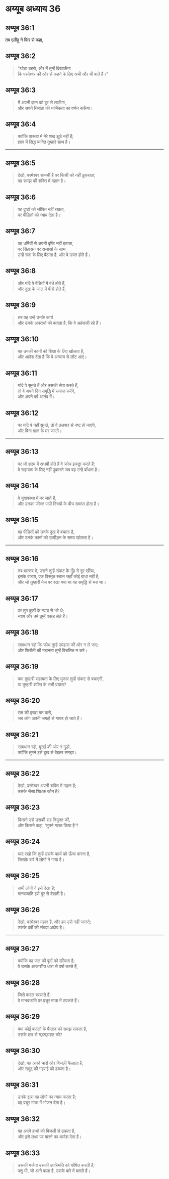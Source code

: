 # अय्यूब अध्याय 36

## अय्यूब 36:1

तब एलीहू ने फिर से कहा,

## अय्यूब 36:2

> "थोड़ा ठहरो, और मैं तुम्हें दिखाऊँगा  
> कि परमेश्वर की ओर से कहने के लिए अभी और भी बातें हैं।"

## अय्यूब 36:3

> मैं अपनी ज्ञान को दूर से लाऊँगा,  
> और अपने निर्माता की धार्मिकता का वर्णन करूँगा।

## अय्यूब 36:4

> क्योंकि वास्तव में मेरे शब्द झूठे नहीं हैं;  
> ज्ञान में सिद्ध व्यक्ति तुम्हारे साथ है।

---

## अय्यूब 36:5

> देखो, परमेश्वर सामर्थी है पर किसी को नहीं ठुकराता;  
> वह समझ की शक्ति में महान है।

## अय्यूब 36:6

> वह दुष्टों को जीवित नहीं रखता,  
> पर पीड़ितों को न्याय देता है।

## अय्यूब 36:7

> वह धर्मियों से अपनी दृष्टि नहीं हटाता,  
> पर सिंहासन पर राजाओं के साथ  
> उन्हें सदा के लिए बैठाता है, और वे उन्नत होते हैं।

## अय्यूब 36:8

> और यदि वे बेड़ियों में बंधे होते हैं,  
> और दुख के जाल में फँसे होते हैं,

## अय्यूब 36:9

> तब वह उन्हें उनके कार्य  
> और उनके अपराधों को बताता है, कि वे अहंकारी रहे हैं।

## अय्यूब 36:10

> वह उनकी कानों को शिक्षा के लिए खोलता है,  
> और आदेश देता है कि वे अन्याय से लौट आएं।

## अय्यूब 36:11

> यदि वे सुनते हैं और उसकी सेवा करते हैं,  
> तो वे अपने दिन समृद्धि में समाप्त करेंगे,  
> और अपने वर्ष आनंद में।

## अय्यूब 36:12

> पर यदि वे नहीं सुनते, तो वे तलवार से नष्ट हो जाएंगे,  
> और बिना ज्ञान के मर जाएंगे।

---

## अय्यूब 36:13

> पर जो हृदय में अधर्मी होते हैं वे क्रोध इकट्ठा करते हैं;  
> वे सहायता के लिए नहीं पुकारते जब वह उन्हें बाँधता है।

## अय्यूब 36:14

> वे युवावस्था में मर जाते हैं,  
> और उनका जीवन पापी स्त्रियों के बीच समाप्त होता है।

## अय्यूब 36:15

> वह पीड़ितों को उनके दुख में बचाता है,  
> और उनके कानों को उत्पीड़न के समय खोलता है।

---

## अय्यूब 36:16

> तब वास्तव में, उसने तुम्हें संकट के मुँह से दूर खींचा,  
> इसके बजाय, एक विस्तृत स्थान जहाँ कोई बाधा नहीं है;  
> और जो तुम्हारी मेज पर रखा गया था वह समृद्धि से भरा था।

## अय्यूब 36:17

> पर तुम दुष्टों के न्याय से भरे थे;  
> न्याय और धर्म तुम्हें पकड़ लेते हैं।

## अय्यूब 36:18

> सावधान रहो कि क्रोध तुम्हें उपहास की ओर न ले जाए;  
> और फिरौती की महानता तुम्हें विचलित न करे।

## अय्यूब 36:19

> क्या तुम्हारी सहायता के लिए पुकार तुम्हें संकट से बचाएगी,  
> या तुम्हारी शक्ति के सभी प्रयास?

## अय्यूब 36:20

> रात की इच्छा मत करो,  
> जब लोग अपनी जगहों से गायब हो जाते हैं।

## अय्यूब 36:21

> सावधान रहो, बुराई की ओर न मुड़ो,  
> क्योंकि तुमने इसे दुख से बेहतर समझा।

---

## अय्यूब 36:22

> देखो, परमेश्वर अपनी शक्ति में महान है;  
> उसके जैसा शिक्षक कौन है?

## अय्यूब 36:23

> किसने उसे उसकी राह नियुक्त की,  
> और किसने कहा, 'तुमने गलत किया है'?

## अय्यूब 36:24

> याद रखो कि तुम्हें उसके कार्य को ऊँचा करना है,  
> जिसके बारे में लोगों ने गाया है।

## अय्यूब 36:25

> सभी लोगों ने इसे देखा है;  
> मानवजाति इसे दूर से देखती है।

## अय्यूब 36:26

> देखो, परमेश्वर महान है, और हम उसे नहीं जानते;  
> उसके वर्षों की संख्या अज्ञेय है।

---

## अय्यूब 36:27

> क्योंकि वह जल की बूंदों को खींचता है;  
> वे उसके आकाशीय धारा से वर्षा करते हैं,

## अय्यूब 36:28

> जिसे बादल बरसाते हैं;  
> वे मानवजाति पर प्रचुर मात्रा में टपकते हैं।

## अय्यूब 36:29

> क्या कोई बादलों के फैलाव को समझ सकता है,  
> उसके छत्र से गड़गड़ाहट को?

## अय्यूब 36:30

> देखो, वह अपने चारों ओर बिजली फैलाता है,  
> और समुद्र की गहराई को ढकता है।

## अय्यूब 36:31

> उनके द्वारा वह लोगों का न्याय करता है;  
> वह प्रचुर मात्रा में भोजन देता है।

## अय्यूब 36:32

> वह अपने हाथों को बिजली से ढकता है,  
> और इसे लक्ष्य पर मारने का आदेश देता है।

## अय्यूब 36:33

> उसकी गर्जना उसकी उपस्थिति को घोषित करती है;  
> पशु भी, जो आने वाला है, उसके बारे में बताते हैं।
